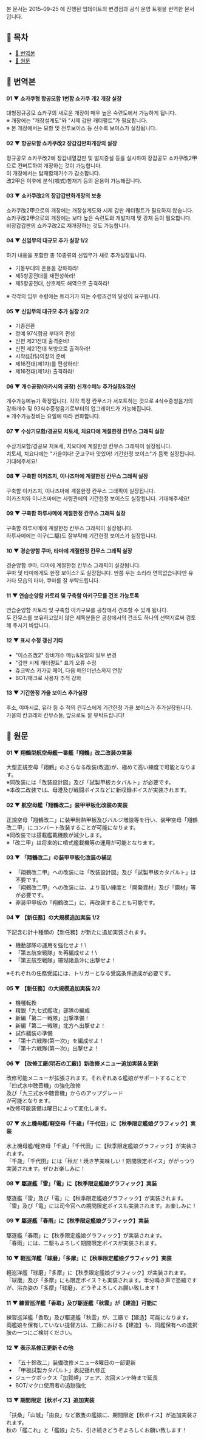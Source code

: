 본 문서는 2015-09-25 에 진행된 업데이트의 변경점과 공식 운영 트윗을 번역한 문서입니다.

## 📃 목차
- [📃 번역본](-#%EB%B2%88%EC%97%AD%EB%B3%B8)
- [📃 원문](#-%EC%9B%90%EB%AC%B8)

## 📃 번역본

#### 01 ▼ 쇼카쿠형 항공모함 1번함 쇼카쿠 개2 개장 실장
대형정규공모 쇼카쿠의 새로운 개장이 매우 높은 숙련도에서 가능하게 됩니다.\
※ 개장에는 "개장설계도"와 "시제 갑판 캐터펄트"가 필요합니다.\
※ 본 개장에서는 모항 및 전투보이스 등 신수록 보이스가 실장됩니다.

#### 02 ▼ 항공모함 쇼카쿠改2 장갑갑판화개장의 실장
정규공모 쇼카쿠改2에 장갑내열갑판 및 벌지증설 등을 실시하여 장갑공모 쇼카쿠改2甲으로 컨버트하여 개장하는 것이 가능합니다.\
이 개장에서는 탑재함재기수가 감소합니다.\
改2甲은 이후에 분식(噴式)함재기 등의 운용이 가능해집니다.

#### 03 ▼ 쇼카쿠改2의 장갑갑판화개장의 보충
쇼카쿠改2甲으로의 개장에는 개장설계도와 시제 갑판 캐터펄트가 필요하지 않습니다.\
쇼카쿠改2甲으로의 개장에는 보다 높은 숙련도와 개발자재 및 강재 등이 필요합니다.\
비장갑갑판의 쇼카쿠改2로 재개장하는 것도 가능합니다.

#### 04 ▼ 신임무의 대규모 추가 실장 1/2
하기 내용을 포함한 총 10종류의 신임무가 새로 추가실장됩니다.
- 기동부대의 운용을 강화하라!
- 제5항공전대를 재편성하라!
- 제5항공전대, 산호제도 해역으로 출격하라!

※ 각각의 임무 수령에는 트리거가 되는 수령조건의 달성이 요구됩니다.

#### 05 ▼ 신임무의 대규모 추가 실장 2/2
- 기종전환
- 정예 97식함공 부대의 편성
- 신편 제21전대 출격준비!
- 신편 제21전대 북방으로 출격하라!
- 시작(試作)의장의 준비
- 제16전대(제1차)를 편성하라!
- 제16전대(제1차) 출격하라!

#### 06 ▼ 개수공창(아카시의 공창) 신개수메뉴 추가실장&갱신
개수가능메뉴가 확장됩니다. 각각 특정 칸무스가 서포트하는 것으로 4식수중청음기의 강화개수 및 93식수중청음기로부터의 업그레이드가 가능해집니다.\
※ 개수가능장비는 요일에 따라 변화합니다.

#### 07 ▼ 수상기모함/경공모 치토세, 치요다에 계절한정 칸무스 그래픽 실장
수상기모함/경공모 치토세, 치요다에 계절한정 칸무스 그래픽이 실장됩니다.\
치토세, 치요다에는 "가을이다! 군고구마 맛있어! 기간한정 보이스"가 듬뿍 실장됩니다. 기대해주세요!

#### 08 ▼ 구축함 이카즈치, 이나즈마에 계절한정 칸무스 그래픽 실장
구축함 이카즈치, 이나즈마에 계절한정 칸무스 그래픽이 실장됩니다.\
이카즈치와 이나즈마에는 사령관에의 기간한정 보이스도 실장됩니다. 기대해주세요!

#### 09 ▼ 구축함 하루사메에 계절한정 칸무스 그래픽 실장
구축함 하루사메에 계절한정 칸무스 그래픽이 실장됩니다.\
하루사메에는 이구(二駆)도 잘부탁해 기간한정 보이스가 실장됩니다.

#### 10 ▼ 경순양함 쿠마, 타마에 계절한정 칸무스 그래픽 실장
경순양함 쿠마, 타마에 계절한정 칸무스 그래픽이 실장됩니다.\
쿠마 및 타마에게도 한정 보이스? 도 실장됩니다. 반쯤 우는 소리라 면목없습니다만 유카타 모습의 타마, 쿠마를 잘 부탁드립니다.

#### 11 ▼ 연습순양함 카토리 및 구축함 아키구모를 건조 가능토록
연습순양함 카토리 및 구축함 아키구모를 공창에서 건조할 수 있게 됩니다.\
두 칸무스를 보유하고있지 않은 제독분들은 공창에서의 건조도 하나의 선택지로써 검토해 주시기 바랍니다.

#### 12 ▼ 표시 수정 갱신 기타
- "이스즈改2" 장비개수 메뉴&요일의 일부 변경
- "갑판 시제 캐터펄트" 표기 오류 수정
- 쥬크박스 카가곶 페어, 다음 메인터넌스까지 연장
- BOT/매크로 사용자 추적 강화

#### 13 ▼ 기간한정 가을 보이스 추가실장
후소, 야마시로, 유라 등 수 척의 칸무스에게 기간한정 가을 보이스가 추가실장됩니다.\
가을의 칸코레와 칸무스들, 앞으로도 잘 부탁드립니다!

## 📃 원문

#### 01 ▼ 翔鶴型航空母艦一番艦「翔鶴」改二改装の実装
大型正規空母「翔鶴」のさらなる改装(改造)が、極めて高い練度で可能となります。\
※同改装には「改装設計図」及び「試製甲板カタパルト」が必要です。\
※本改二改装では、母港及び戦闘ボイスなどに新収録ボイスが実装されます。

#### 02 ▼ 航空母艦「翔鶴改二」装甲甲板化改装の実装
正規空母「翔鶴改二」に装甲耐熱甲板及びバルジ増設等を行い、装甲空母「翔鶴改二甲」にコンバート改装することが可能になります。\
※同改装では搭載艦載機数が減少します。\
※「改二甲」は将来的に噴式艦載機等の運用が可能となります。

#### 03 ▼ 「翔鶴改二」の装甲甲板化改装の補足
- 「翔鶴改二甲」への改装には「改装設計図」及び「試製甲板カタパルト」は不要です。
- 「翔鶴改二甲」への改装には、より高い練度と「開発資材」及び「鋼材」等が必要です。
- 非装甲甲板の「翔鶴改二」に、再改装することも可能です。

#### 04 ▼ 【新任務】の大規模追加実装 1/2
下記含む計十種類の【新任務】が新たに追加実装されます。
- 機動部隊の運用を強化せよ！\
- 「第五航空戦隊」を再編成せよ！\
- 「第五航空戦隊」珊瑚諸島沖に出撃せよ！

※それぞれの任務受諾には、トリガーとなる受諾条件達成が必要です。

#### 05 ▼ 【新任務】の大規模追加実装 2/2
- 機種転換 
- 精鋭「九七式艦攻」部隊の編成
- 新編「第二一戦隊」出撃準備！
- 新編「第二一戦隊」北方へ出撃せよ！
- 試作艤装の準備
- 「第十六戦隊(第一次)」を編成せよ！
- 「第十六戦隊(第一次)」出撃せよ！

#### 06 ▼ 【改修工廠(明石の工廠)】新改修メニュー追加実装＆更新
改修可能メニューが拡張されます。それぞれある艦娘がサポートすることで\
「四式水中聴音機」の強化改修\
及び「九三式水中聴音機」からのアップグレード\
が可能となります。\
※改修可能装備は曜日によって変化します。

#### 07 ▼ 水上機母艦/軽空母「千歳」「千代田」に【秋季限定艦娘グラフィック】実装
水上機母艦/軽空母「千歳」「千代田」に【秋季限定艦娘グラフィック】が実装されます。\
「千歳」「千代田」には「秋だ！焼き芋美味しい！期間限定ボイス」ががっつり実装されます。ぜひお楽しみに！

#### 08 ▼ 駆逐艦「雷」「電」に【秋季限定艦娘グラフィック】実装
駆逐艦「雷」及び「電」に【秋季限定艦娘グラフィック】が実装されます。\
「雷」及び「電」には司令官への期間限定ボイスも実装されます。お楽しみに！

#### 09 ▼ 駆逐艦「春雨」に【秋季限定艦娘グラフィック】実装
駆逐艦「春雨」に【秋季限定艦娘グラフィック】が実装されます。\
「春雨」には、二駆もよろしく期間限定ボイスが実装されます。

#### 10 ▼ 軽巡洋艦「球磨」「多摩」に【秋季限定艦娘グラフィック】実装
軽巡洋艦「球磨」「多摩」に【秋季限定艦娘グラフィック】が実装されます。\
「球磨」及び「多摩」にも限定ボイス？も実装されます。半分鳴き声で恐縮ですが、浴衣姿の「多摩」「球磨」、どうぞよろしくお願い致します！

#### 11 ▼ 練習巡洋艦「香取」及び駆逐艦「秋雲」が【建造】可能に
練習巡洋艦「香取」及び駆逐艦「秋雲」が、工廠で【建造】可能になります。\
両艦娘を保有していない提督方は、工廠における【建造】も、同艦保有への選択肢の一つにご検討ください。

#### 12 ▼ 表示系修正更新その他
- 「五十鈴改二」装備改修メニュー&曜日の一部更新
- 「甲板試製カタパルト」表記揺れ修正
- ジュークボックス「加賀岬」フェア、次回メンテ時まで延長
- BOT/マクロ使用者の追跡強化

#### 13 ▼ 期間限定【秋ボイス】追加実装
「扶桑」「山城」「由良」など数隻の艦娘に、期間限定【秋ボイス】が追加実装されます。\
秋の「艦これ」と「艦娘」たち、引き続きどうぞよろしくお願い致します！
